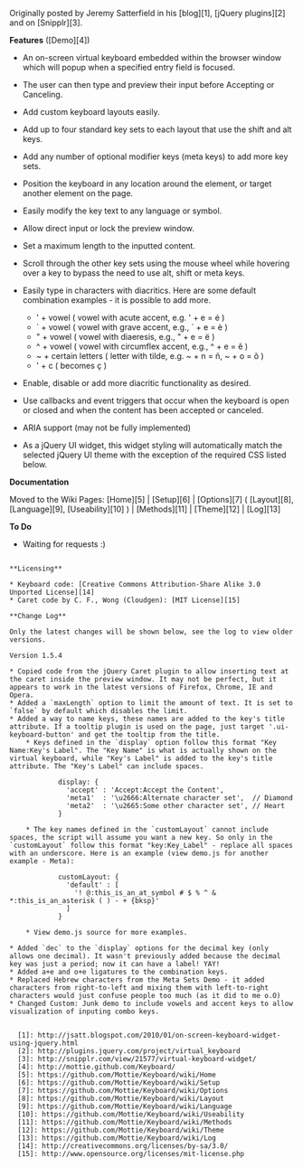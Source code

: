 Originally posted by Jeremy Satterfield in his [blog][1], [jQuery plugins][2] and on [Snipplr][3].

**Features** ([Demo][4])

* An on-screen virtual keyboard embedded within the browser window which will popup when a specified entry field is focused.
* The user can then type and preview their input before Accepting or Canceling.
* Add custom keyboard layouts easily.
* Add up to four standard key sets to each layout that use the shift and alt keys.
* Add any number of optional modifier keys (meta keys) to add more key sets.
* Position the keyboard in any location around the element, or target another element on the page.
* Easily modify the key text to any language or symbol.
* Allow direct input or lock the preview window.
* Set a maximum length to the inputted content.
* Scroll through the other key sets using the mouse wheel while hovering over a key to bypass the need to use alt, shift or meta keys.
* Easily type in characters with diacritics. Here are some default combination examples - it is possible to add more.

    * ' + vowel ( vowel with acute accent, e.g. ' + e = é )
    * \` + vowel ( vowel with grave accent, e.g., \` + e = è )
    * " + vowel ( vowel with diaeresis, e.g., " + e = ë )
    * ^ + vowel ( vowel with circumflex accent, e.g., ^ + e = ê )
    * ~ + certain letters ( letter with tilde, e.g. ~ + n = ñ, ~ + o = õ )
    * ' + c ( becomes ç )

* Enable, disable or add more diacritic functionality as desired.
* Use callbacks and event triggers that occur when the keyboard is open or closed and when the content has been accepted or canceled.
* ARIA support (may not be fully implemented)
* As a jQuery UI widget, this widget styling will automatically match the selected jQuery UI theme with the exception of the required CSS listed below.

**Documentation**

Moved to the Wiki Pages: [Home][5] | [Setup][6] | [Options][7] ( [Layout][8], [Language][9], [Useability][10] ) | [Methods][11] | [Theme][12] | [Log][13]

**To Do**

* Waiting for requests :)

~~~

**Licensing**

* Keyboard code: [Creative Commons Attribution-Share Alike 3.0 Unported License][14]
* Caret code by C. F., Wong (Cloudgen): [MIT License][15]

**Change Log**

Only the latest changes will be shown below, see the log to view older versions.

Version 1.5.4

* Copied code from the jQuery Caret plugin to allow inserting text at the caret inside the preview window. It may not be perfect, but it appears to work in the latest versions of Firefox, Chrome, IE and Opera.
* Added a `maxLength` option to limit the amount of text. It is set to `false` by default which disables the limit.
* Added a way to name keys, these names are added to the key's title attribute. If a tooltip plugin is used on the page, just target '.ui-keyboard-button' and get the tooltip from the title.
    * Keys defined in the `display` option follow this format "Key Name:Key's Label". The "Key Name" is what is actually shown on the virtual keyboard, while "Key's Label" is added to the key's title attribute. The "Key's Label" can include spaces.

            display: {
              'accept' : 'Accept:Accept the Content',
              'meta1'  : '\u2666:Alternate character set',  // Diamond
              'meta2'  : '\u2665:Some other character set', // Heart
            }

    * The key names defined in the `customLayout` cannot include spaces, the script will assume you want a new key. So only in the `customLayout` follow this format "key:Key_Label" - replace all spaces with an underscore. Here is an example (view demo.js for another example - Meta):

            customLayout: {
              'default' : [
                '! @:this_is_an_at_symbol # $ % ^ & *:this_is_an_asterisk ( ) - + {bksp}'
              ]
            }

    * View demo.js source for more examples.

* Added `dec` to the `display` options for the decimal key (only allows one decimal). It wasn't previously added because the decimal key was just a period; now it can have a label! YAY!
* Added a+e and o+e ligatures to the combination keys.
* Replaced Hebrew characters from the Meta Sets Demo - it added characters from right-to-left and mixing them with left-to-right characters would just confuse people too much (as it did to me o.O)
* Changed Custom: Junk demo to include vowels and accent keys to allow visualization of inputing combo keys.


  [1]: http://jsatt.blogspot.com/2010/01/on-screen-keyboard-widget-using-jquery.html
  [2]: http://plugins.jquery.com/project/virtual_keyboard
  [3]: http://snipplr.com/view/21577/virtual-keyboard-widget/
  [4]: http://mottie.github.com/Keyboard/
  [5]: https://github.com/Mottie/Keyboard/wiki/Home
  [6]: https://github.com/Mottie/Keyboard/wiki/Setup
  [7]: https://github.com/Mottie/Keyboard/wiki/Options
  [8]: https://github.com/Mottie/Keyboard/wiki/Layout
  [9]: https://github.com/Mottie/Keyboard/wiki/Language
  [10]: https://github.com/Mottie/Keyboard/wiki/Useability
  [11]: https://github.com/Mottie/Keyboard/wiki/Methods
  [12]: https://github.com/Mottie/Keyboard/wiki/Theme
  [13]: https://github.com/Mottie/Keyboard/wiki/Log
  [14]: http://creativecommons.org/licenses/by-sa/3.0/
  [15]: http://www.opensource.org/licenses/mit-license.php
